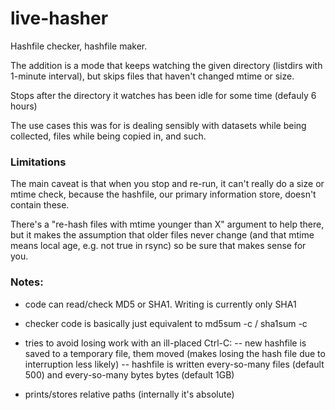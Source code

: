 # live-hasher

Hashfile checker, hashfile maker.

The addition is a mode that keeps watching the given directory (listdirs with 1-minute interval),
but skips files that haven't changed mtime or size.

Stops after the directory it watches has been idle for some time (defauly 6 hours)

The use cases this was for is dealing sensibly with datasets while being collected, files while being copied in, and such.


### Limitations
                                                                                                               
The main caveat is that when you stop and re-run, it can't really do a size or mtime check,
because the hashfile, our primary information store, doesn't contain these.

There's a "re-hash files with mtime younger than X" argument to help there, 
but it makes the assumption that older files never change (and that mtime means local age, e.g. not true in rsync)
so be sure that makes sense for you.


### Notes:
- code can read/check MD5 or SHA1. Writing is currently only SHA1

- checker code is basically just equivalent to md5sum -c / sha1sum -c

- tries to avoid losing work with an ill-placed Ctrl-C:
-- new hashfile is saved to a temporary file, them moved (makes losing the hash file due to interruption less likely)
-- hashfile is written every-so-many files (default 500) and every-so-many bytes bytes (default 1GB)

- prints/stores relative paths  (internally it's absolute)

